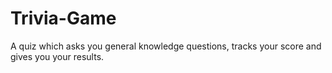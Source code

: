 # Trivia-Game
A quiz which asks you general knowledge questions, tracks your score and gives you your results.
